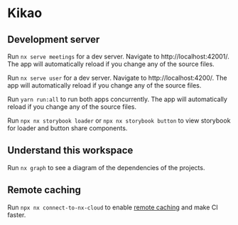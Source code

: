 # Kikao

## Development server

Run `nx serve meetings` for a dev server. Navigate to http://localhost:42001/. The app will automatically reload if you change any of the source files.

Run `nx serve user` for a dev server. Navigate to http://localhost:4200/. The app will automatically reload if you change any of the source files.

Run `yarn run:all` to run both apps concurrently. The app will automatically reload if you change any of the source files.

Run `npx nx storybook loader` or `npx nx storybook button` to view storybook for loader and button share components.

## Understand this workspace

Run `nx graph` to see a diagram of the dependencies of the projects.

## Remote caching

Run `npx nx connect-to-nx-cloud` to enable [remote caching](https://nx.app) and make CI faster.
